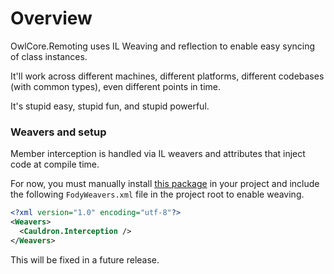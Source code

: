 # Overview
OwlCore.Remoting uses IL Weaving and reflection to enable easy syncing of class instances.

It'll work across different machines, different platforms, different codebases (with common types), even different points in time.

It's stupid easy, stupid fun, and stupid powerful.

### Weavers and setup 

Member interception is handled via IL weavers and attributes that inject code at compile time.

For now, you must manually install [this package](https://www.nuget.org/packages/Cauldron.BasicInterceptors/) in your project and include the following `FodyWeavers.xml` file in the project root to enable weaving.

```xml
<?xml version="1.0" encoding="utf-8"?>
<Weavers>
  <Cauldron.Interception />
</Weavers>
```

This will be fixed in a future release.

